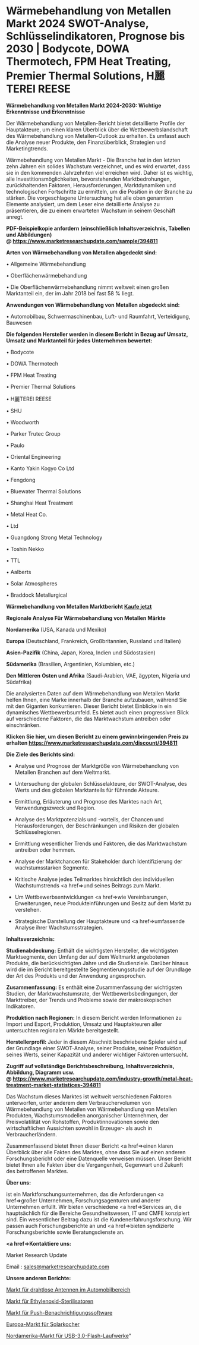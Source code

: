 # Wärmebehandlung von Metallen Markt 2024 SWOT-Analyse, Schlüsselindikatoren, Prognose bis 2030 | Bodycote, DOWA Thermotech, FPM Heat Treating, Premier Thermal Solutions, H麗TEREI REESE

<strong>Wärmebehandlung von Metallen Markt 2024-2030: Wichtige Erkenntnisse und Erkenntnisse</strong>

Der Wärmebehandlung von Metallen-Bericht bietet detaillierte Profile der Hauptakteure, um einen klaren Überblick über die Wettbewerbslandschaft des Wärmebehandlung von Metallen-Outlook zu erhalten. Es umfasst auch die Analyse neuer Produkte, den Finanzüberblick, Strategien und Marketingtrends.

Wärmebehandlung von Metallen Markt - Die Branche hat in den letzten zehn Jahren ein solides Wachstum verzeichnet, und es wird erwartet, dass sie in den kommenden Jahrzehnten viel erreichen wird. Daher ist es wichtig, alle Investitionsmöglichkeiten, bevorstehenden Marktbedrohungen, zurückhaltenden Faktoren, Herausforderungen, Marktdynamiken und technologischen Fortschritte zu ermitteln, um die Position in der Branche zu stärken. Die vorgeschlagene Untersuchung hat alle oben genannten Elemente analysiert, um dem Leser eine detaillierte Analyse zu präsentieren, die zu einem erwarteten Wachstum in seinem Geschäft anregt.

<strong><b>PDF-Beispielkopie anfordern (einschließlich Inhaltsverzeichnis, Tabellen und Abbildungen) @ </b></strong><strong><a href=https://www.marketresearchupdate.com/sample/394811><strong>https://www.marketresearchupdate.com/sample/394811</u></a></strong></strong>

<strong>Arten von Wärmebehandlung von Metallen abgedeckt sind:</strong>

• Allgemeine Wärmebehandlung

• Oberflächenwärmebehandlung

• Die Oberflächenwärmebehandlung nimmt weltweit einen großen Marktanteil ein, der im Jahr 2018 bei fast 58 % liegt.

<strong>Anwendungen von Wärmebehandlung von Metallen abgedeckt sind:</strong>

• Automobilbau, Schwermaschinenbau, Luft- und Raumfahrt, Verteidigung, Bauwesen

<strong>Die folgenden Hersteller werden in diesem Bericht in Bezug auf Umsatz, Umsatz und Marktanteil für jedes Unternehmen bewertet:</strong>

• Bodycote

• DOWA Thermotech

• FPM Heat Treating

• Premier Thermal Solutions

• H麗TEREI REESE

• SHU

• Woodworth

• Parker Trutec Group

• Paulo

• Oriental Engineering

• Kanto Yakin Kogyo Co Ltd

• Fengdong

• Bluewater Thermal Solutions

• Shanghai Heat Treatment

• Metal Heat Co.

• Ltd

• Guangdong Strong Metal Technology

• Toshin Nekko

• TTL

• Aalberts

• Solar Atmospheres

• Braddock Metallurgical

<strong>Wärmebehandlung von Metallen Marktbericht <a href=https://www.marketresearchupdate.com/buynow/394811>Kaufe jetzt</a></strong>

<strong>Regionale Analyse Für Wärmebehandlung von Metallen Märkte</strong>

<strong>Nordamerika</strong> (USA, Kanada und Mexiko)

<strong>Europa</strong> (Deutschland, Frankreich, Großbritannien, Russland und Italien)

<strong>Asien-Pazifik</strong> (China, Japan, Korea, Indien und Südostasien)

<strong>Südamerika</strong> (Brasilien, Argentinien, Kolumbien, etc.)

<strong>Den Mittleren</strong> <strong>Osten und Afrika</strong> (Saudi-Arabien, VAE, ägypten, Nigeria und Südafrika)

Die analysierten Daten auf dem Wärmebehandlung von Metallen Markt helfen Ihnen, eine Marke innerhalb der Branche aufzubauen, während Sie mit den Giganten konkurrieren. Dieser Bericht bietet Einblicke in ein dynamisches Wettbewerbsumfeld. Es bietet auch einen progressiven Blick auf verschiedene Faktoren, die das Marktwachstum antreiben oder einschränken.

<strong>Klicken Sie hier, um diesen Bericht zu einem gewinnbringenden Preis zu erhalten
</strong><strong><a href=https://www.marketresearchupdate.com/discount/394811>https://www.marketresearchupdate.com/discount/394811</b></u></strong></a>

<strong>Die Ziele des Berichts sind:</strong>

- Analyse und Prognose der Marktgröße von Wärmebehandlung von Metallen Branchen auf dem Weltmarkt.

- Untersuchung der globalen Schlüsselakteure, der SWOT-Analyse, des Werts und des globalen Marktanteils für führende Akteure.

- Ermittlung, Erläuterung und Prognose des Marktes nach Art, Verwendungszweck und Region.

- Analyse des Marktpotenzials und -vorteils, der Chancen und Herausforderungen, der Beschränkungen und Risiken der globalen Schlüsselregionen.

- Ermittlung wesentlicher Trends und Faktoren, die das Marktwachstum antreiben oder hemmen.

- Analyse der Marktchancen für Stakeholder durch Identifizierung der wachstumsstarken Segmente.

- Kritische Analyse jedes Teilmarktes hinsichtlich des individuellen Wachstumstrends <a href=>und</a> seines Beitrags zum Markt.

- Um Wettbewerbsentwicklungen <a href=>wie</a> Vereinbarungen, Erweiterungen, neue Produkteinführungen und Besitz auf dem Markt zu verstehen.

- Strategische Darstellung der Hauptakteure und <a href=>umfas</a>sende Analyse ihrer Wachstumsstrategien.

<strong>Inhaltsverzeichnis:</strong>

<strong>Studienabdeckung:</strong> Enthält die wichtigsten Hersteller, die wichtigsten Marktsegmente, den Umfang der auf dem Weltmarkt angebotenen Produkte, die berücksichtigten Jahre und die Studienziele. Darüber hinaus wird die im Bericht bereitgestellte Segmentierungsstudie auf der Grundlage der Art des Produkts und der Anwendung angesprochen.

<strong>Zusammenfassung:</strong> Es enthält eine Zusammenfassung der wichtigsten Studien, der Marktwachstumsrate, der Wettbewerbsbedingungen, der Markttreiber, der Trends und Probleme sowie der makroskopischen Indikatoren.

<strong>Produktion nach Regionen:</strong> In diesem Bericht werden Informationen zu Import und Export, Produktion, Umsatz und Hauptakteuren aller untersuchten regionalen Märkte bereitgestellt.

<strong>Herstellerprofil:</strong> Jeder in diesem Abschnitt beschriebene Spieler wird auf der Grundlage einer SWOT-Analyse, seiner Produkte, seiner Produktion, seines Werts, seiner Kapazität und anderer wichtiger Faktoren untersucht.

<strong><b>Zugriff auf vollständige Berichtsbeschreibung, Inhaltsverzeichnis, Abbildung, Diagramm usw. @ </b></strong><strong><a href=https://www.marketresearchupdate.com/industry-growth/metal-heat-treatment-market-statistices-394811>https://www.marketresearchupdate.com/industry-growth/metal-heat-treatment-market-statistices-394811</a></strong>

Das Wachstum dieses Marktes ist weltweit verschiedenen Faktoren unterworfen, unter anderem dem Verbrauchervolumen von Wärmebehandlung von Metallen von Wärmebehandlung von Metallen Produkten, Wachstumsmodellen anorganischer Unternehmen, der Preisvolatilität von Rohstoffen, Produktinnovationen sowie den wirtschaftlichen Aussichten sowohl in Erzeuger- als auch in Verbraucherländern.

Zusammenfassend bietet Ihnen dieser Bericht <a href=>einen</a> klaren Überblick über alle Fakten des Marktes, ohne dass Sie auf einen anderen Forschungsbericht oder eine Datenquelle verweisen müssen. Unser Bericht bietet Ihnen alle Fakten über die Vergangenheit, Gegenwart und Zukunft des betroffenen Marktes.

<strong>Über uns:</strong>

 ist ein Marktforschungsunternehmen, das die Anforderungen <a href=>großer</a> Unternehmen, Forschungsagenturen und anderer Unternehmen erfüllt. Wir bieten verschiedene <a href=>Services</a> an, die hauptsächlich für die Bereiche Gesundheitswesen, IT und CMFE konzipiert sind. Ein wesentlicher Beitrag dazu ist die Kundenerfahrungsforschung. Wir passen auch Forschungsberichte an und <a href=>bieten</a> syndizierte Forschungsberichte sowie Beratungsdienste an.

<strong><a href=>Kontaktiere uns:</a></strong>

Market Research Update

Email : sales@marketresearchupdate.com

<strong>Unsere anderen Berichte:</strong>

<a href=https://www.linkedin.com/pulse/wireless-antennas-automotive-market-2023-size>Markt für drahtlose Antennen im Automobilbereich</a>

<a href=https://www.linkedin.com/pulse/ethylene-oxide-sterilizers-market-outlooks-2023>Markt für Ethylenoxid-Sterilisatoren</a>

<a href=https://www.linkedin.com/pulse/push-notification-software-market-size-emerging>Markt für Push-Benachrichtigungssoftware</a>

<a href=https://www.linkedin.com/pulse/europe-solar-cooker-market-analysis-2023-size>Europa-Markt für Solarkocher</a>

<a href=https://www.linkedin.com/pulse/north-america-usb-3-0-flash-drive-market-2023-global-industry>Nordamerika-Markt für USB-3.0-Flash-Laufwerke</a>"

